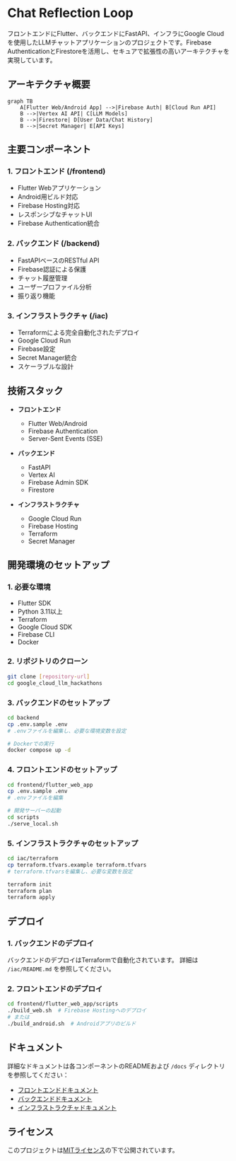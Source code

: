 # Chat Reflection Loop
フロントエンドにFlutter、バックエンドにFastAPI、インフラにGoogle Cloudを使用したLLMチャットアプリケーションのプロジェクトです。Firebase AuthenticationとFirestoreを活用し、セキュアで拡張性の高いアーキテクチャを実現しています。

## アーキテクチャ概要

```mermaid
graph TB
    A[Flutter Web/Android App] -->|Firebase Auth| B[Cloud Run API]
    B -->|Vertex AI API| C[LLM Models]
    B -->|Firestore| D[User Data/Chat History]
    B -->|Secret Manager| E[API Keys]
```

## 主要コンポーネント

### 1. フロントエンド (/frontend)
- Flutter Webアプリケーション
- Android用ビルド対応
- Firebase Hosting対応
- レスポンシブなチャットUI
- Firebase Authentication統合

### 2. バックエンド (/backend)
- FastAPIベースのRESTful API
- Firebase認証による保護
- チャット履歴管理
- ユーザープロファイル分析
- 振り返り機能

### 3. インフラストラクチャ (/iac)
- Terraformによる完全自動化されたデプロイ
- Google Cloud Run
- Firebase設定
- Secret Manager統合
- スケーラブルな設計

## 技術スタック

- **フロントエンド**
  - Flutter Web/Android
  - Firebase Authentication
  - Server-Sent Events (SSE)

- **バックエンド**
  - FastAPI
  - Vertex AI
  - Firebase Admin SDK
  - Firestore

- **インフラストラクチャ**
  - Google Cloud Run
  - Firebase Hosting
  - Terraform
  - Secret Manager

## 開発環境のセットアップ

### 1. 必要な環境

- Flutter SDK
- Python 3.11以上
- Terraform
- Google Cloud SDK
- Firebase CLI
- Docker

### 2. リポジトリのクローン

```bash
git clone [repository-url]
cd google_cloud_llm_hackathons
```

### 3. バックエンドのセットアップ

```bash
cd backend
cp .env.sample .env
# .envファイルを編集し、必要な環境変数を設定

# Dockerでの実行
docker compose up -d
```

### 4. フロントエンドのセットアップ

```bash
cd frontend/flutter_web_app
cp .env.sample .env
# .envファイルを編集

# 開発サーバーの起動
cd scripts
./serve_local.sh
```

### 5. インフラストラクチャのセットアップ

```bash
cd iac/terraform
cp terraform.tfvars.example terraform.tfvars
# terraform.tfvarsを編集し、必要な変数を設定

terraform init
terraform plan
terraform apply
```

## デプロイ

### 1. バックエンドのデプロイ

バックエンドのデプロイはTerraformで自動化されています。
詳細は `/iac/README.md` を参照してください。

### 2. フロントエンドのデプロイ

```bash
cd frontend/flutter_web_app/scripts
./build_web.sh  # Firebase Hostingへのデプロイ
# または
./build_android.sh  # Androidアプリのビルド
```

## ドキュメント

詳細なドキュメントは各コンポーネントのREADMEおよび `/docs` ディレクトリを参照してください：

- [フロントエンドドキュメント](/frontend/README.md)
- [バックエンドドキュメント](/backend/README.md)
- [インフラストラクチャドキュメント](/iac/README.md)

## ライセンス

このプロジェクトは[MITライセンス](LICENSE)の下で公開されています。